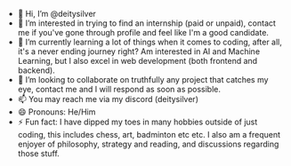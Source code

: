- 👋 Hi, I’m @deitysilver
- 👀 I’m interested in trying to find an internship (paid or unpaid), contact me if you've gone through profile and feel like I'm a good candidate.
- 🌱 I’m currently learning a lot of things when it comes to coding, after all, it's a never ending journey right? Am interested in AI and Machine Learning, but I also excel in web development (both frontend and backend).
- 💞️ I’m looking to collaborate on truthfully any project that catches my eye, contact me and I will respond as soon as possible.
- 📫 You may reach me via my discord (deitysilver)
- 😄 Pronouns: He/Him
- ⚡ Fun fact: I have dipped my toes in many hobbies outside of just coding, this includes chess, art, badminton etc etc. I also am a frequent enjoyer of philosophy, strategy and reading, and discussions regarding those stuff.

<!---
deitysilver/deitysilver is a ✨ special ✨ repository because its `README.md` (this file) appears on your GitHub profile.
You can click the Preview link to take a look at your changes.
--->
